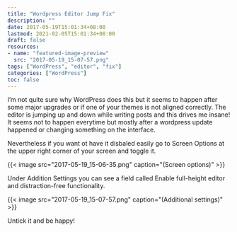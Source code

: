 ```yaml
---
title: "Wordpress Editor Jump Fix"
description: ""
date: 2017-05-19T15:01:34+08:00
lastmod: 2021-02-05T15:01:34+08:00
draft: false
resources:
- name: "featured-image-preview"
  src: "2017-05-19_15-07-57.png"
tags: ["WordPress", "editor", "fix"]
categories: ["WordPress"]
toc: false
---
```


I’m not quite sure why WordPress does this but it seems to happen after some major upgrades or if one of your themes is not aligned correctly. The editor is jumping up and down while writing posts and this drives me insane! It seems not to happen everytime but mostly after a wordpress update happened or changing something on the interface.

<!--more-->

Nevertheless if you want ot have it disbaled easily go to Screen Options at the upper right corner of your screen and toggle it.

{{< image src="2017-05-19_15-06-35.png" caption="(Screen options)" >}}

Under Addition Settings you can see a field called Enable full-height editor and distraction-free functionality.

{{< image src="2017-05-19_15-07-57.png" caption="(Additional settings)" >}}

Untick it and be happy!
